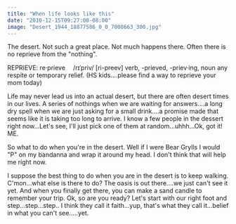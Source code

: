 ```yaml
---
title: "When life looks like this"
date: "2010-12-15T09:27:00-08:00"
image: "Desert_1944_18877586_0_0_7000663_300.jpg"
---
```


The desert. Not such a great place. Not much happens there. Often there is no reprieve from the "nothing".

REPRIEVE:
re·prieve   /rɪˈpriv/ 
[ri-preev] 
verb, -prieved, -priev·ing, noun 
any respite or temporary relief. (HS kids....please find a way to reprieve your mom today)

Life may never lead us into an actual desert, but there are often desert times in our lives. A series of nothings when we are waiting for answers....a long dry spell when we are just asking for a small drink....a promise made that seems like it is taking too long to arrive.
I know a few people in the dessert right now...Let's see, I'll just pick one of them at random...uhhh...Ok, got it! ME.

So what to do when you're in the desert. Well if I were Bear Grylls I would "P" on my bandanna and wrap it around my head. I don't think that will help me right now.

I suppose the best thing to do when you are in the desert is to keep walking. C'mon...what else is there to do? The oasis is out there....we just can't see it yet. And when you finally get there, you can make a sand candle to remember your trip.
Ok, so are you ready? Let's start with our right foot and step...step...step..
I think they call it faith...yup, that's what they call it...belief in what you can't see.....yet.